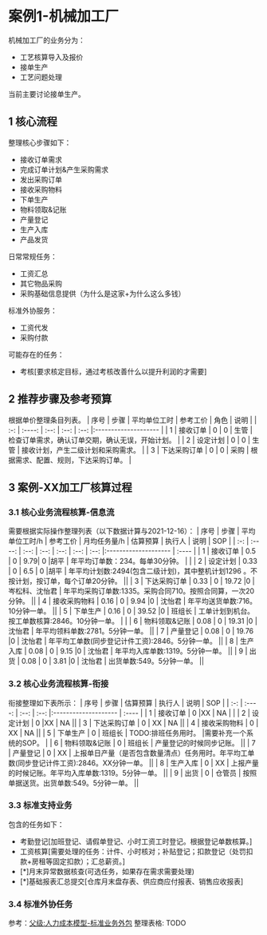 # 案例1-机械加工厂
机械加工厂的业务分为：  
* 工艺核算导入及报价
* 接单生产  
* 工艺问题处理

当前主要讨论接单生产。

## 1 核心流程
整理核心步骤如下：  
* 接收订单需求  
* 完成订单计划&产生采购需求  
* 发出采购订单  
* 接收采购物料  
* 下单生产
* 物料领取&记账  
* 产量登记
* 生产入库
* 产品发货  

日常常规任务：  
* 工资汇总  
* 其它物品采购  
* 采购基础信息提供（为什么是这家+为什么这么多钱）  

标准外协服务：
* 工资代发
* 采购付款

可能存在的任务：  
* 考核[要求核定目标，通过考核改善什么以提升利润的才需要]  


## 2 推荐步骤及参考预算  
根据单价整理条目列表。
| 序号 | 步骤   | 平均单位工时 | 参考工价 | 角色 | 说明 |
| :-: | :----: | :--: | :--: | :--: |:-------------------- |
| 1 | 接收订单 |  0 | 0 | 生管 | 检查订单需求，确认订单交期，确认无误，开始计划。 |
| 2 | 设定计划 |  0 | 0 | 生管 | 接收计划，产生二级计划和采购需求。 |
| 3 | 下达采购订单 |  0 | 0 | 采购 | 根据需求、配置、规则，下达采购订单。 |

## 3 案例-XX加工厂核算过程

### 3.1 核心业务流程核算-信息流
需要根据实际操作整理列表（以下数据计算与2021-12-16）：
| 序号 | 步骤   | 平均单位工时/h | 参考工价 | 月均任务量/h | 估算预算 | 执行人 | 说明 | SOP |
| :-: | :----: | :--:       | :--:   | :--:      | :--:   | :--:  |:-------------------- | :---- |
| 1 | 接收订单 |  0.5 | 0 | 9.79| 0 |胡平 | 年平均订单数：234。每单30分钟。 | |
| 2 | 设定计划 |  0.33 | 0 | 6.5 | 0 |胡平 | 年平均计划数:2494(包含二级计划)，其中整机计划1296 。不按计划，按订单，每个订单20分钟。 ||
| 3 | 下达采购订单 |  0.33 | 0 | 19.72 |0 | 岑松科、沈怡君 | 年平均采购订单数:1335。采购合同710。按照合同算，一次20分钟。 ||
| 4 | 接收采购物料 |  0.16 | 0 | 9.94 |0 | 沈怡君 | 年平均送货单数:716。10分钟一单。 ||
| 5 | 下单生产 |  0.16 | 0 | 39.52 |0 | 班组长 | 工单计划到机台。按工单数核算:2846。10分钟一单。 | |
| 6 | 物料领取&记账 |  0.08 | 0 | 19.31 |0 | 沈怡君 | 年平均领料单数:2781。5分钟一单。 ||
| 7 | 产量登记 |  0.08 | 0 | 19.76 |0 | 沈怡君 | 年平均工单数(同步登记计件工资):2846。5分钟一单。 ||
| 8 | 生产入库 |  0.08 | 0 | 9.15 |0 | 沈怡君 | 年平均入库单数:1319。5分钟一单。 ||
| 9 | 出货 |  0.08 | 0 | 3.81 |0 | 沈怡君 | 出货单数:549。5分钟一单。 ||

### 3.2 核心业务流程核算-衔接
衔接整理如下表所示：
| 序号 | 步骤   | 估算预算 | 执行人 | 说明 | SOP |
| :-: | :----: | :--:   | :--:  |:-------------------- | :---- |
| 1 | 接收订单 | 0 |XX | NA | |
| 2 | 设定计划 | 0 |XX | NA ||
| 3 | 下达采购订单 | 0 | XX | NA ||
| 4 | 接收采购物料 | 0 | XX | NA ||
| 5 | 下单生产 | 0 | 班组长 | TODO:排班任务用时。  |需要补充一个系统的SOP。 |
| 6 | 物料领取&记账 | 0 | 班组长 | 产量登记的时候同步记账。 ||
| 7 | 产量登记 |  0 | XX | 上报单日产量（是否包含数量清点）任务用时。年平均工单数(同步登记计件工资):2846。XX分钟一单。 ||
| 8 | 生产入库 |  0 | XX | 上报产量的时候记账。年平均入库单数:1319。5分钟一单。 ||
| 9 | 出货 |  0 | 仓管员 | 按照单据送货。出货单数:549。5分钟一单。 ||

### 3.3 标准支持业务
包含的任务如下：
* 考勤登记[加班登记、请假单登记、小时工资工时登记。根据登记单数核算。]
* 工资核算[需要处理的任务：计件、小时核对；补贴登记；扣款登记（处罚扣款+房租等固定扣款）；汇总薪资。]
* [*]月末异常数据核查(可选任务，如果存在需求需要处理)  
* [*]基础报表汇总提交[仓库月末盘存表、供应商应付报表、销售应收报表]

### 3.4 标准外协任务
参考：[父级:人力成本模型-标准业务外包](../README.md) 整理表格:
TODO


